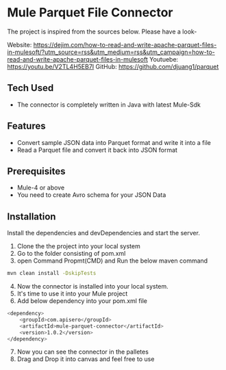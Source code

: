 # Mule Parquet File Connector

The project is inspired from the sources below. Please have a look- 

Website: https://dejim.com/how-to-read-and-write-apache-parquet-files-in-mulesoft/?utm_source=rss&utm_medium=rss&utm_campaign=how-to-read-and-write-apache-parquet-files-in-mulesoft
Youtuebe: https://youtu.be/V2TL4H5EB7I
GitHub: https://github.com/djuang1/parquet

## Tech Used
- The connector is completely written in Java with latest Mule-Sdk

## Features
- Convert sample JSON data into Parquet format and write it into a file
- Read a Parquet file and convert it back into JSON format

## Prerequisites
- Mule-4 or above
- You need to create Avro schema for your JSON Data

## Installation

Install the dependencies and devDependencies and start the server.

1) Clone the the project into your local system
2) Go to the folder consisting of pom.xml
3) open Command Propmt(CMD) and Run the below maven command

```sh
mvn clean install -DskipTests
```
4) Now the connector is installed into your local system.
5) It's time to use it into your Mule project 
6) Add below dependency into your pom.xml file 

```sh
<dependency>
    <groupId>com.apisero</groupId>
	<artifactId>mule-parquet-connector</artifactId>
	<version>1.0.2</version>
</dependency> 
```
7) Now you can see the connector in the palletes
8) Drag and Drop it into canvas and feel free to use
